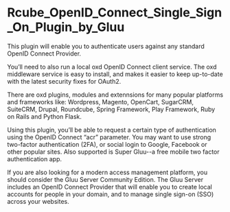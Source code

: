 # Rcube_OpenID_Connect_Single_Sign_On_Plugin_by_Gluu
This plugin will enable you to authenticate users against any standard OpenID Connect Provider.

You’ll need to also run a local oxd OpenID Connect client service. The oxd middleware service is easy to install, and makes it easier to keep up-to-date with the latest security fixes for OAuth2.

There are oxd plugins, modules and extennsions for many popular platforms and frameworks like: Wordpress, Magento, OpenCart, SugarCRM, SuiteCRM, Drupal, Roundcube, Spring Framework, Play Framework, Ruby on Rails and Python Flask.

Using this plugin, you’ll be able to request a certain type of authentication using the OpenID Connect “acr” parameter. You may want to use strong two-factor authentication (2FA), or social login to Google, Facebook or other popular sites. Also supported is Super Gluu--a free mobile two factor authentication app.

If you are also looking for a modern access management platform, you should consider the Gluu Server Community Edition. The Gluu Server includes an OpenID Connect Provider that will enable you to create local accounts for people in your domain, and to manage single sign-on (SSO) across your websites.



